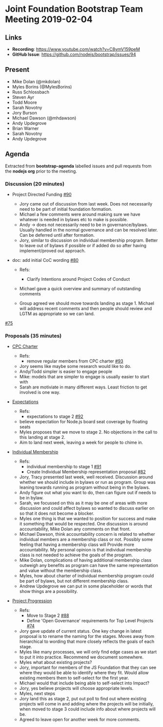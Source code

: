 # Joint Foundation Bootstrap Team Meeting 2019-02-04

## Links

* **Recording**: https://www.youtube.com/watch?v=C8vmV159peM
* **GitHub Issue**: https://github.com/nodejs/bootstrap/issues/94

## Present

- Mike Dolan (@mkdolan)
- Myles Borins (@MylesBorins)
- Russ Schlossbach
- Steven Ayr
- Todd Moore
- Sarah Novotny
- Jory Burson
- Michael Dawson (@mhdawson)
- Andy Updegrove
- Brian Warner
- Sarah Novotny
- Andy Updegrove

## Agenda

Extracted from **bootstrap-agenda** labelled issues and pull requests from the **nodejs org** prior to the meeting.

### Discussion (20 minutes)

* Project Directed Funding [#90](https://github.com/nodejs/bootstrap/issues/90)
  * Jory came out of discussion from last week. Does not necessarily need to be part of initial
    foundation formation.
  * Michael a few comments were around making sure we have whatever is needed in bylaws
    etc to make is possible.
  * Andy -> does not necessarily need to be in governance/bylaws.  Usually handled in the
    normal governance and can be resolved later. Can be deferred until after formation.
  * Jory, similar to discussion on individual membership program. Better to leave out of bylaws
    if possible or if added do so after having implement/proved out approach.

* doc: add initial CoC wording [#80](https://github.com/nodejs/bootstrap/pull/80)
  * Refs:
    * Clarify Intentions around Project Codes of Conduct 

  * Michael gave a quick overview and summary of outstanding comments
  * Group agreed we should move towards landing as stage 1. Michael will address
    recent comments and then people should review and LGTM as appropriate
    so we can land.

[#75](https://github.com/nodejs/bootstrap/issues/75)

### Proposals (35 minutes)

* [CPC Charter](https://github.com/openjs-foundation/cross-project-council/tree/HEAD/proposals/approved/CPC_CHARTER)
  - Refs:
    - remove regular members from CPC charter [#93](https://github.com/nodejs/bootstrap/pull/93)

  * Jory seems like maybe some research would like to do.
  * Andy/Todd simpler is easier to engage people
  * Mike: models that are simpler to engage is usually easier to start with
  * Sarah are motiviate in many different ways. Least friction to get involved is one way.

* [Expectations](https://github.com/openjs-foundation/cross-project-council/tree/HEAD/proposals/approved/EXPECTATIONS)
  - Refs:
    - expectations to stage 2 [#92](https://github.com/nodejs/bootstrap/pull/92)

  * believe expectation for Node.js board seat coverage by floating seats
  * Myles proposes that we move to stage 2.  No objections in the call to this landing at stage 2.
  * Aim to land next week, leaving a week for people to chime in.

* [Individual Membership](https://github.com/openjs-foundation/cross-project-council/tree/HEAD/proposals/approved/INDIVIDUAL_MEMBERSHIP)
  - Refs:
    - individual membership to stage 1 [#91](https://github.com/nodejs/bootstrap/pull/91)
    - Create Individual Membership representation proposal [#82](https://github.com/nodejs/bootstrap/pull/82)

  * Jory, Tracy presented last week, well received. Discussion around whether we should
    include in bylaws or run as program. Group was leaning towards running as program without
    being in the bylaws.
  * Andy figure out what you want to do, then can figure out if needs to be in bylaw.
  * Sarah, we focussed on this as it may be one of areas with more discussion and could affect
    bylaws so wanted to discuss earlier on so that it does not become a blocker.
  * Myles one thing is that we wanted to position for success and make it something that
    would be respected. One discussion is around accountability, Mike Dolan any comments
    on that front.
  * Michael Dawson, think accountability concern is related to whether individual members are
    a membership class or not. Possibly some feeling that having a membership class will 
    Provide more accountability. My personal opinion is that individual membership class is not
    needed to achieve the goals of the program.
  * Mike Dolan, complications of having additional membership class outweigh any benefits
    as program can have the same representation and value without the membership class.
  * Myles, how about charter of individual membership program could be part of bylaws, but
    not different membership class.
  * Andrew Updegrove we can put in some placeholder or words that show things are a
    possibility.

* [Project Progression](https://github.com/openjs-foundation/cross-project-council/tree/HEAD/proposals/approved/PROJECT_PROGRESSION)
  - Refs:
    - Move to Stage 2 [#88](https://github.com/nodejs/bootstrap/pull/88)
    - Define 'Open Governance' requirements for Top Level Projects [#74](https://github.com/nodejs/bootstrap/issues/74)

  * Jory gave update of current status. One key change in latest proposal is to rename the
    naming for the stages. Moves away from hierarchical to wording that more closely
    reflects the goals of each stage.
  * Myles like many processes, we will only find edge cases as we start to put it into
    practice. Recommend we document somewhere.
  * Myles what about existing projects?
  * Jory, important for members of the JS Foundation that they can see where they would
    be able to identify where they fit. Would allow existing members them to self-select for the
    first year. 
  * Michael would that include being able to self-select into Impact?
  * Jory, yes believe projects will choose appropriate levels.
  * Myles, next steps
  * Jory land this as stage 2, put out poll to find out where existing projects will come in and
    adding where the projects will be initially, when moved to stage 3 could include info about
    where projects will be.
  * Agreed to leave open for another week for more comments.
